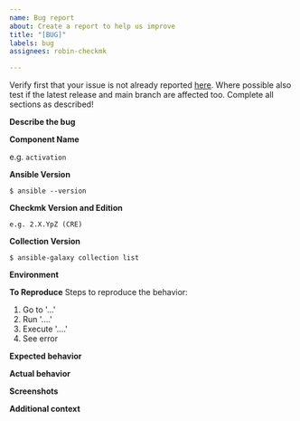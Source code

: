```yaml
---
name: Bug report
about: Create a report to help us improve
title: "[BUG]"
labels: bug
assignees: robin-checkmk

---
```


Verify first that your issue is not already reported [here](https://github.com/tribe29/ansible-collection-tribe29.checkmk/issues?q=is%3Aissue+is%3Aopen+sort%3Aupdated-desc).
Where possible also test if the latest release and main branch are affected too.
Complete all sections as described!

**Describe the bug**
<!--  A clear and concise description of what the bug is. -->

**Component Name**
<!--  Write the short name of the module or plugin below, use your best guess if unsure. -->
e.g. `activation`

**Ansible Version**
<!-- Paste verbatim output from `ansible --version` between triple backticks. -->
```console
$ ansible --version

```

**Checkmk Version and Edition**
<!-- Paste the version string, that can be found in the 'Help' menu. Please make sure to include the edition!-->
```console
e.g. 2.X.YpZ (CRE)
```

**Collection Version**
<!-- Paste verbatim output from`ansible-galaxy collection list` between triple backticks. -->
```console
$ ansible-galaxy collection list

```
**Environment**
<!-- Provide all relevant information below, e.g. control node OS versions, Python version, etc. -->

**To Reproduce**
Steps to reproduce the behavior:
1. Go to '...'
2. Run '....'
3. Execute '....'
4. See error

**Expected behavior**
<!-- A clear and concise description of what you expected to happen. -->

**Actual behavior**
<!-- A clear and concise description of what actually happens. -->

**Screenshots**
<!-- If applicable, add screenshots to help explain your problem. -->

**Additional context**
<!-- Add any other context about the problem here. -->
